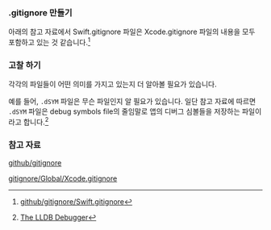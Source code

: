 ### .gitignore 만들기

아래의 참고 자료에서 Swift.gitignore 파일은 Xcode.gitignore 파일의 내용을 모두 포함하고 있는 것 같습니다.[^Swift_gitignore]


### 고찰 하기

각각의 파일들이 어떤 의미를 가지고 있는지 더 알아볼 필요가 있습니다.

예를 들어, `.dSYM` 파일은 무슨 파일인지 알 필요가 있습니다. 일단 참고 자료에 따르면 `.dSYM` 파일은 debug symbols file의 줄임말로 앱의 디버그 심볼들을 저장하는 파일이라고 합니다.[^LLDB]



### 참고 자료

[github/gitignore](https://github.com/github/gitignore)

[^Swift_gitignore]: [github/gitignore/Swift.gitignore](https://github.com/github/gitignore/blob/master/Swift.gitignore)

[gitignore/Global/Xcode.gitignore](https://github.com/github/gitignore/blob/master/Global/Xcode.gitignore)

[^LLDB]: [The LLDB Debugger](http://lldb.llvm.org/symbols.html)
